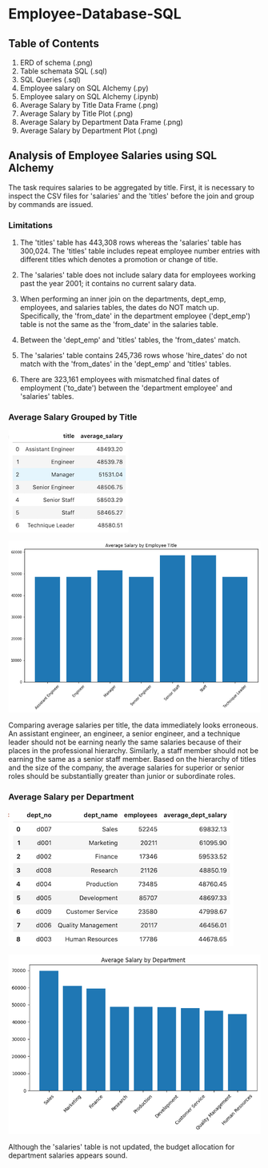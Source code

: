 # Employee-Database-SQL

## Table of Contents

1) ERD of schema (.png)
1) Table schemata SQL (.sql)
1) SQL Queries (.sql)
1) Employee salary on SQL Alchemy (.py)
1) Employee salary on SQL Alchemy (.ipynb)
1) Average Salary by Title Data Frame (.png)
1) Average Salary by Title Plot (.png)
2) Average Salary by Department Data Frame (.png)
3) Average Salary by Department Plot (.png)

## Analysis of Employee Salaries using SQL Alchemy

The task requires salaries to be aggregated by title. First, it is necessary to inspect the CSV files for 'salaries' and the 'titles' before the join and group by commands are issued. 

### Limitations
1) The 'titles' table has 443,308 rows whereas the 'salaries' table has 300,024. The 'titles' table includes repeat employee number entries with different titles which denotes a promotion or change of title.

2) The 'salaries' table does not include salary data for employees working past the year 2001; it contains no current salary data.

3) When performing an inner join on the departments, dept_emp, employees, and salaries tables, the dates do NOT match up. Specifically, the 'from_date' in the department employee ('dept_emp') table is not the same as the 'from_date' in the salaries table.

4) Between the 'dept_emp' and 'titles' tables, the 'from_dates' match.

5) The 'salaries' table contains 245,736 rows whose 'hire_dates' do not match with the 'from_dates' in the 'dept_emp' and 'titles' tables.

6) There are 323,161 employees with mismatched final dates of employment ('to_date') between the 'department employee' and 'salaries' tables.



### Average Salary Grouped by Title

![Average Salary by Title](Average_Salary_by_Title_DF.png)

![Average Salary by Title](Average_Salary_by_Employee_Title.png)

Comparing average salaries per title, the data immediately looks erroneous. An assistant engineer, an engineer, a senior engineer, and a technique leader should not be earning nearly the same salaries because of their places in the professional hierarchy. Similarly, a staff member should not be earning the same as a senior staff member. Based on the hierarchy of titles and the size of the company, the average salaries for superior or senior roles should be substantially greater than junior or subordinate roles.


### Average Salary per Department
![Average Salary by Department](Average_Salary_by_Department_DF.png)

![Average Salary by Department](Average_Salary_by_Department.png)

Although the 'salaries' table is not updated, the budget allocation for department salaries appears sound. 


